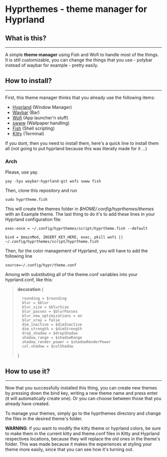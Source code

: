 # **Hyprthemes** - theme manager for Hyprland

## What is this?
---

A simple **theme manager** using Fish and Wofi to handle most of the things. It is still customizable, you can change the things that you use - polybar instead of waybar for example - pretty easily.

## How to install?
---

First, this theme manager thinks that you already use the following items:

- [Hyprland](https://github.com/hyprwm/Hyprland) (Window Manager)
- [Waybar](https://github.com/Alexays/Waybar) (Bar)
- [Wofi](https://hg.sr.ht/~scoopta/wofi) (App launcher'n stuff)
- [swww](https://github.com/Horus645/swww) (Wallpaper handling) 
- [Fish](https://github.com/fish-shell/fish-shell) (Shell scripting)
- [Kitty](https://github.com/kovidgoyal/kitty) (Terminal)

If you dont, then you need to install them, here's a quick line to install them all (not going to put hyprland because this was literally made for it ...)

### Arch

Please, use yay.

`yay -Syu waybar-hyprland-git wofi swww fish`

Then, clone this repository and run

`sudo hyprtheme.fish`

This will create the themes folder in _$HOME/.config/hyprthemes/themes_ with an Example theme. The last thing to do it's to add these lines in your Hyprland configuration file:

`exec-once = ~/.config/hyprthemes/script/hyprtheme.fish --default`

`bind = $mainMod, INSERT_KEY_HERE, exec, pkill wofi || ~/.config/hyprthemes/script/hyprtheme.fish`

Then, for the color management of Hyprland, you will have to add the following line

`source=~/.config/hypr/theme.conf`

Among with substituting all of the theme.conf variables into your hyprland.conf, like this:
 
> **decoration** {
>       
>       rounding = $rounding
>       blur = $blur
>       blur_size = $blurSize
>       blur_passes = $blurPasses
>       blur_new_optimizations = on
>       blur_xray = false
>       dim_inactive = $dimInactive
>       dim_strength = $dimStrength
>       drop_shadow = $dropShadow
>       shadow_range = $shadowRange
>       shadow_render_power = $shadowRenderPower
>       col.shadow = $colShadow
>}


## How to use it?

---

Now that you successfully installed this thing, you can create new themes by pressing down the bind key, writing a new theme name and press enter (it will automatically create one). Or you can choose between those that you already have created.

To manage your themes, simply go to the hyprthemes directory and change the files in the desired theme's folder. 

**WARNING**: if you want to modify the kitty theme or hyprland colors, be sure to make them in the current kitty and theme.conf files in Kitty and Hyprland respectives locations, because they will replace the old ones in the theme's folder. This was made because it makes the experiences at styling your theme more easily, since that you can see how it's turning out.